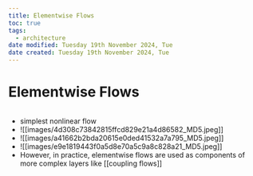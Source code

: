 ```yaml
---
title: Elementwise Flows
toc: true
tags:
  - architecture
date modified: Tuesday 19th November 2024, Tue
date created: Tuesday 19th November 2024, Tue
---
```


# Elementwise Flows
```toc
```
- simplest nonlinear flow
- ![[images/4d308c73842815ffcd829e21a4d86582_MD5.jpeg]]
- ![[images/a41662b2bda20615e0ded41532a7a795_MD5.jpeg]]
- ![[images/e9e1819443f0a5d8e70a5c9a8c828a21_MD5.jpeg]]
- However, in practice, elementwise flows are used as components of more complex layers like [[coupling flows]]